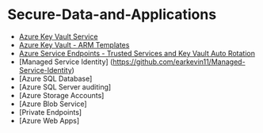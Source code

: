 # Secure-Data-and-Applications

- [Azure Key Vault Service](https://github.com/earkevin11/Azure-Key-Vault-Service)<br>
- [Azure Key Vault - ARM Templates](https://github.com/earkevin11/ARM-Templates-)
- [Azure Service Endpoints - Trusted Services and Key Vault Auto Rotation](https://github.com/earkevin11/Azure-Service-Endpoints)
- [Managed Service Identity] (https://github.com/earkevin11/Managed-Service-Identity)
- [Azure SQL Database]
- [Azure SQL Server auditing]
- [Azure Storage Accounts]
- [Azure Blob Service]
- [Private Endpoints]
- [Azure Web Apps]
